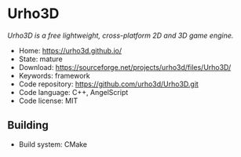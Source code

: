 # Urho3D

_Urho3D is a free lightweight, cross-platform 2D and 3D game engine._

- Home: https://urho3d.github.io/
- State: mature
- Download: https://sourceforge.net/projects/urho3d/files/Urho3D/
- Keywords: framework
- Code repository: https://github.com/urho3d/Urho3D.git
- Code language: C++, AngelScript
- Code license: MIT

## Building

- Build system: CMake

